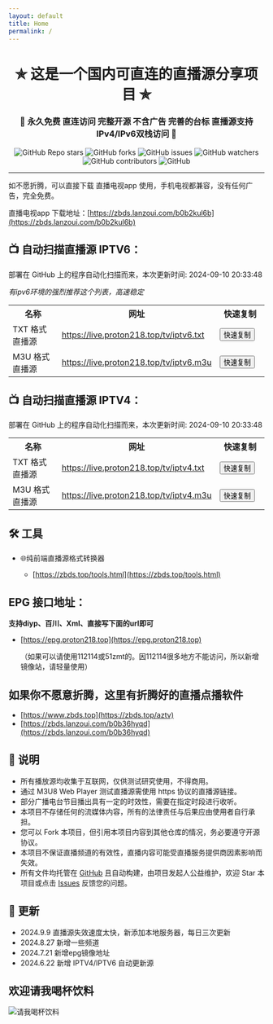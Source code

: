```yaml
---
layout: default
title: Home
permalink: /
---
```





<h1 align="center">✯ 这是一个国内可直连的直播源分享项目 ✯</h1>

<h3 align="center">🔕 永久免费 直连访问 完整开源 不含广告 完善的台标 直播源支持IPv4/IPv6双栈访问 🔕</h3>

<p align="center">
  <img alt="GitHub Repo stars" src="https://img.shields.io/github/stars/vbskycn/iptv">
  <img alt="GitHub forks" src="https://img.shields.io/github/forks/vbskycn/iptv">
  <img alt="GitHub issues" src="https://img.shields.io/github/issues/vbskycn/iptv">
  <img alt="GitHub watchers" src="https://img.shields.io/github/watchers/vbskycn/iptv">
  <img alt="GitHub contributors" src="https://img.shields.io/github/contributors/vbskycn/iptv">
  <img alt="GitHub" src="https://img.shields.io/github/license/vbskycn/iptv">
</p>

---

如不愿折腾，可以直接下载 直播电视app 使用，手机电视都兼容，没有任何广告，完全免费。

直播电视app 下载地址：[https://zbds.lanzoui.com/b0b2kul6b](https://zbds.lanzoui.com/b0b2kul6b)



## 📺 自动扫描直播源 IPTV6：

部署在 GitHub 上的程序自动化扫描而来，<!-- UPDATE_TIME_IPTV6 -->本次更新时间: 2024-09-10 20:33:48<!-- END_UPDATE_TIME_IPTV6 -->

*有ipv6环境的强烈推荐这个列表，高速稳定*

<table>
  <colgroup>
    <col style="width: 20%;">
    <col style="width: 60%;">
    <col style="width: 20%;">
  </colgroup>
  <tr>
    <th>名称</th>
    <th>网址</th>
    <th>快速复制</th>
  </tr>
  <tr>
    <td>TXT 格式直播源</td>
    <td><a href="https://live.proton218.top/tv/iptv6.txt">https://live.proton218.top/tv/iptv6.txt</a></td>
    <td><button class="button" onclick="copyToClipboard('https://live.proton218.top/tv/iptv6.txt')">快速复制</button></td>
  </tr>
  <tr>
    <td>M3U 格式直播源</td>
    <td><a href="https://live.proton218.top/tv/iptv6.m3u">https://live.proton218.top/tv/iptv6.m3u</a></td>
    <td><button class="button" onclick="copyToClipboard('https://live.proton218.top/tv/iptv6.m3u')">快速复制</button></td>
  </tr>
</table>

<script>
function copyToClipboard(text) {
  const input = document.createElement('textarea');
  input.value = text;
  document.body.appendChild(input);
  input.select();
  document.execCommand('copy');
  document.body.removeChild(input);
  alert('已复制到剪贴板');
}
</script>

## 📺 自动扫描直播源 IPTV4：

部署在 GitHub 上的程序自动化扫描而来，<!-- UPDATE_TIME_IPTV4 -->本次更新时间: 2024-09-10 20:33:48<!-- END_UPDATE_TIME_IPTV4 -->

<table>
  <colgroup>
    <col style="width: 20%;">
    <col style="width: 60%;">
    <col style="width: 20%;">
  </colgroup>
  <tr>
    <th>名称</th>
    <th>网址</th>
    <th>快速复制</th>
  </tr>
  <tr>
    <td>TXT 格式直播源</td>
    <td><a href="https://live.proton218.top/tv/iptv4.txt">https://live.proton218.top/tv/iptv4.txt</a></td>
    <td><button class="button" onclick="copyToClipboard('https://live.proton218.top/tv/iptv4.txt')">快速复制</button></td>
  </tr>
  <tr>
    <td>M3U 格式直播源</td>
    <td><a href="https://live.proton218.top/tv/iptv4.m3u">https://live.proton218.top/tv/iptv4.m3u</a></td>
    <td><button class="button" onclick="copyToClipboard('https://live.proton218.top/tv/iptv4.m3u')">快速复制</button></td>
  </tr>
</table>




## 🛠️ 工具

- 🌐纯前端直播源格式转换器
  
  - [https://zbds.top/tools.html](https://zbds.top/tools.html)
  
    



## EPG 接口地址：

**支持diyp、百川、Xml、直接写下面的url即可**

- [https://epg.proton218.top](https://epg.proton218.top)

  （如果可以请使用112114或51zmt的。因112114很多地方不能访问，所以新增镜像站，请轻量使用）



## 如果你不愿意折腾，这里有折腾好的直播点播软件

- [https://www.zbds.top](https://zbds.top/aztv)
- [https://zbds.lanzoui.com/b0b36hyqd](https://zbds.lanzoui.com/b0b36hyqd)

## 📖 说明

- 所有播放源均收集于互联网，仅供测试研究使用，不得商用。
- 通过 M3U8 Web Player 测试直播源需使用 https 协议的直播源链接。
- 部分广播电台节目播出具有一定的时效性，需要在指定时段进行收听。
- 本项目不存储任何的流媒体内容，所有的法律责任与后果应由使用者自行承担。
- 您可以 Fork 本项目，但引用本项目内容到其他仓库的情况，务必要遵守开源协议。
- 本项目不保证直播频道的有效性，直播内容可能受直播服务提供商因素影响而失效。
- 所有文件均托管在 [GitHub](https://github.com/vbskycn/iptv) 且自动构建，由项目发起人公益维护，欢迎 Star 本项目或点击 [Issues](https://github.com/vbskycn/iptv/issues/new/choose) 反馈您的问题。



## 📔 更新

- 2024.9.9 直播源失效速度太快，新添加本地服务器，每日三次更新
- 2024.8.27 新增一些频道
- 2024.7.21 新增epg镜像地址
- 2024.6.22 新增 IPTV4/IPTV6 自动更新源



## 欢迎请我喝杯饮料

![请我喝杯饮料](https://live.proton218.top/img/wxds.jpg)

